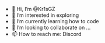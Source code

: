 - 👋 Hi, I’m @Kr1sGZ
- 👀 I’m interested in exploring
- 🌱 I’m currently learning how to code
- 💞️ I’m looking to collaborate on ...
- 📫 How to reach me: Discord

<!---
Kr1sGZ/Kr1sGZ is a ✨ special ✨ repository because its `README.md` (this file) appears on your GitHub profile.
You can click the Preview link to take a look at your changes.
--->
